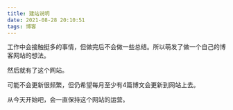 ```yaml
---
title: 建站说明
date: 2021-08-28 20:10:51
tags: 博客
---
```


工作中会接触挺多的事情，但做完后不会做一些总结。所以萌发了做一个自己的博客网站的想法。

然后就有了这个网站。

可能不会更新很频繁，但仍希望每月至少有4篇博文会更新到网站上去。

从今天开始吧，会一直保持这个网站的运营。

